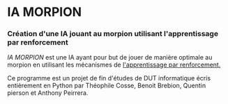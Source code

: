 # IA MORPION

###  Création d'une IA jouant au morpion utilisant l'apprentissage par renforcement


*IA MORPION* est une IA ayant pour but de jouer de manière optimale au morpion en utilisant les mécanismes de [l'apprentissage par renforcement.](https://fr.wikipedia.org/wiki/Apprentissage_par_renforcement)


Ce programme est un projet de fin d'études de DUT informatique écris entièrement en Python par Théophile Cosse, Benoit Brebion, Quentin pierson et Anthony Peirrera.